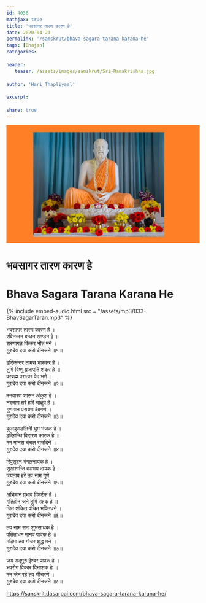 ```yaml
---    
id: 4036    
mathjax: true    
title: 'भवसागर तारण कारण हे'    
date: 2020-04-21    
permalink: '/samskrut/bhava-sagara-tarana-karana-he'    
tags: [Bhajan]    
categories:    
    
header:    
   teaser: /assets/images/samskrut/Sri-Ramakrishna.jpg    
    
author: 'Hari Thapliyaal'    
    
excerpt:    
    
share: true    
---    
```

    
![](/assets/images/samskrut/Sri-Ramakrishna.jpg)    
    
# भवसागर तारण कारण हे    
# Bhava Sagara Tarana Karana He    
    
{% include embed-audio.html src = "/assets/mp3/033-BhavSagarTaran.mp3" %}     
    
    
भवसागर तारण कारण हे ।    
रविनन्दन बन्धन खण्डन हे ॥    
शरणागत किंकर भीत मने ।    
गुरुदेव दया करो दीनजने ॥१॥    
    
हृदिकन्दर तामस भास्कर हे ।    
तुमि विष्णु प्रजापति शंकर हे ॥    
परब्रह्म परात्पर वेद भणे ।    
गुरुदेव दया करो दीनजने ॥२॥    
    
मनवारण शासन अंकुश हे ।    
नरत्राण तरे हरि चाक्षुष हे ॥    
गुणगान परायण देवगणे ।    
गुरुदेव दया करो दीनजने ॥३॥    
    
कुलकुण्डलिनी घुम भंजक हे ।    
हृदिग्रन्थि विदारण कारक हे ॥    
मम मानस चंचल रात्रदिने ।    
गुरुदेव दया करो दीनजने ॥४॥    
    
रिपुसूदन मंगलनायक हे ।    
सुखशान्ति वराभय दायक हे ।    
त्रयताप हरे तव नाम गुणे    
गुरुदेव दया करो दीनजने ॥५॥    
    
अभिमान प्रभाव विमर्दक हे ।    
गतिहीन जने तुमि रक्षक हे ॥    
चित शंकित वंचित भक्तिधने ।    
गुरुदेव दया करो दीनजने ॥६॥    
    
तव नाम सदा शुभसाधक हे ।    
पतिताधम मानव पावक हे ॥    
महिमा तव गोचर शुद्ध मने ।    
गुरुदेव दया करो दीनजने ॥७॥    
    
जय सद्गुरु ईश्वर प्रापक हे ।    
भवरोग विकार विनाशक हे ॥    
मन जेन रहे तव श्रीचरणे ।    
गुरुदेव दया करो दीनजने ॥८॥    
    
https://sanskrit.dasarpai.com/bhava-sagara-tarana-karana-he/